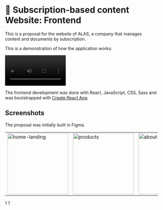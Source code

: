 # :rocket: Subscription-based content Website: Frontend

This is a proposal for the website of ALAS, a company that manages content and documents by subscription.

This is a demonstration of how the application works:

<video width="200"
src="https://user-images.githubusercontent.com/77861287/162756415-ccf86afe-d964-48f2-ad09-da1903fa2c36.mov"></video>


The frontend development was done with React, JavaScript, CSS, Sass and was bootstrapped with [Create React App](https://create-react-app.dev/).

## Screenshots
The proposal was initially built in Figma.

||||||
|---|---|---|---|---|
| <img class="test" width="200" alt="home-landing" src="https://user-images.githubusercontent.com/77861287/162756535-0d876b7c-65d8-41b8-9d08-3893b24a5d59.png"> | <img width="200" alt="products" src="https://user-images.githubusercontent.com/77861287/162756932-9dc42d46-7544-4030-9c46-08ae91cb53c8.png"> | <img width="200" alt="about-us" src="https://user-images.githubusercontent.com/77861287/162757075-b31364ce-4069-40a2-b422-e9f0ac3830d4.png"> | <img width="200" alt="contact" src="https://user-images.githubusercontent.com/77861287/162757188-3a874100-bac6-491b-a254-17d4a2b98eee.png"> | <img width="200" alt="login" src="https://user-images.githubusercontent.com/77861287/162757304-fb5c5ea1-fb35-4e05-8f71-547dcda7411f.png"> |

<tr>
<td>1</td>
<td>1</td>
</tr>


<!--stackedit_data:
eyJoaXN0b3J5IjpbLTczMTcyNTc0OCwtNzM0MDU2NzY4LDY5Mz
c1OTU4OSw4MTQ2NzYzNjYsLTYzNDAwNTA3MCwtMTg3NjM0NDY1
MV19
-->